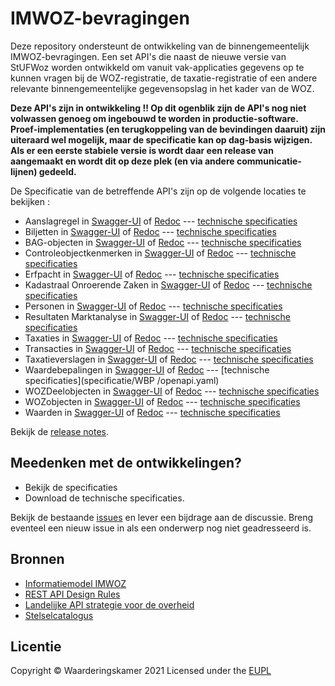 # IMWOZ-bevragingen

Deze repository ondersteunt de ontwikkeling van de binnengemeentelijk IMWOZ-bevragingen.
Een set API's die naast de nieuwe versie van StUFWoz worden ontwikkeld om vanuit vak-applicaties gegevens op te kunnen vragen bij de WOZ-registratie, de taxatie-registratie of een andere relevante binnengemeentelijke gegevensopslag in het kader van de WOZ.

**Deze API's zijn in ontwikkeling !! Op dit ogenblik zijn de API's nog niet volwassen genoeg om ingebouwd te worden in productie-software.**
**Proef-implementaties (en terugkoppeling van de bevindingen daaruit) zijn uiteraard wel mogelijk, maar de specificatie kan op dag-basis wijzigen.**
**Als er een eerste stabiele versie is wordt daar een release van aangemaakt en wordt dit op deze plek (en via andere communicatie-lijnen) gedeeld.**

De Specificatie van de betreffende API's zijn op de volgende locaties te bekijken :
 - Aanslagregel in [Swagger-UI](https://vng-realisatie.github.io/IMWOZ-bevragingen/ASL-swagger-ui) of [Redoc](https://vng-realisatie.github.io/IMWOZ-bevragingen/ASL-redoc) --- [technische specificaties](specificatie/ASL/openapi.yaml)
 - Biljetten in [Swagger-UI](https://vng-realisatie.github.io/IMWOZ-bevragingen/BLJ-swagger-ui) of [Redoc](https://vng-realisatie.github.io/IMWOZ-bevragingen/BLJ-redoc) --- [technische specificaties](specificatie/BLJ/openapi.yaml)
 - BAG-objecten in [Swagger-UI](https://vng-realisatie.github.io/IMWOZ-bevragingen/BAG-swagger-ui) of [Redoc](https://vng-realisatie.github.io/IMWOZ-bevragingen/BAG-redoc) --- [technische specificaties](specificatie/BAG/openapi.yaml)
 - Controleobjectkenmerken in [Swagger-UI](https://vng-realisatie.github.io/IMWOZ-bevragingen/CTL-swagger-ui) of [Redoc](https://vng-realisatie.github.io/IMWOZ-bevragingen/CTL-redoc) --- [technische specificaties](specificatie/CTL/openapi.yaml)
 - Erfpacht in [Swagger-UI](https://vng-realisatie.github.io/IMWOZ-bevragingen/Erfpacht-swagger-ui) of [Redoc](https://vng-realisatie.github.io/IMWOZ-bevragingen/Erfpacht-redoc) --- [technische specificaties](specificatie/Erfpacht/openapi.yaml)
 - Kadastraal Onroerende Zaken in [Swagger-UI](https://vng-realisatie.github.io/IMWOZ-bevragingen/KOZ-swagger-ui) of [Redoc](https://vng-realisatie.github.io/IMWOZ-bevragingen/KOZ-redoc) --- [technische specificaties](specificatie/KOZ/openapi.yaml)
 - Personen in [Swagger-UI](https://vng-realisatie.github.io/IMWOZ-bevragingen/PRS-swagger-ui) of [Redoc](https://vng-realisatie.github.io/IMWOZ-bevragingen/PRS-redoc) --- [technische specificaties](specificatie/PRS/openapi.yaml)
 - Resultaten Marktanalyse in [Swagger-UI](https://vng-realisatie.github.io/IMWOZ-bevragingen/RMA-swagger-ui) of [Redoc](https://vng-realisatie.github.io/IMWOZ-bevragingen/RMA-redoc) --- [technische specificaties](specificatie/RMA/openapi.yaml)
 - Taxaties in [Swagger-UI](https://vng-realisatie.github.io/IMWOZ-bevragingen/TAX-swagger-ui) of [Redoc](https://vng-realisatie.github.io/IMWOZ-bevragingen/TAX-redoc) --- [technische specificaties](specificatie/TAX/openapi.yaml)
 - Transacties in [Swagger-UI](https://vng-realisatie.github.io/IMWOZ-bevragingen/TRN-swagger-ui) of [Redoc](https://vng-realisatie.github.io/IMWOZ-bevragingen/TRN-redoc) --- [technische specificaties](specificatie/TRN/openapi.yaml)
 - Taxatieverslagen in [Swagger-UI](https://vng-realisatie.github.io/IMWOZ-bevragingen/TVS-swagger-ui) of [Redoc](https://vng-realisatie.github.io/IMWOZ-bevragingen/TVS-redoc) --- [technische specificaties](specificatie/TVS/openapi.yaml)
 - Waardebepalingen in [Swagger-UI](https://vng-realisatie.github.io/IMWOZ-bevragingen/WBP-swagger-ui) of [Redoc](https://vng-realisatie.github.io/IMWOZ-bevragingen/WBP-redoc) --- [technische specificaties](specificatie/WBP /openapi.yaml)
 - WOZDeelobjecten in [Swagger-UI](https://vng-realisatie.github.io/IMWOZ-bevragingen/WDO-swagger-ui) of [Redoc](https://vng-realisatie.github.io/IMWOZ-bevragingen/WDO-redoc) --- [technische specificaties](specificatie/WDO/openapi.yaml)
 - WOZobjecten in [Swagger-UI](https://vng-realisatie.github.io/IMWOZ-bevragingen/WOZ-swagger-ui) of [Redoc](https://vng-realisatie.github.io/IMWOZ-bevragingen/WOZ-redoc) --- [technische specificaties](specificatie/WOZ/openapi.yaml)
 - Waarden in [Swagger-UI](https://vng-realisatie.github.io/IMWOZ-bevragingen/WRD-swagger-ui) of [Redoc](https://vng-realisatie.github.io/IMWOZ-bevragingen/WRD-redoc) --- [technische specificaties](specificatie/WRD/openapi.yaml)

Bekijk de [release notes](./releasenotes).

## Meedenken met de ontwikkelingen?

* Bekijk de specificaties
* Download de technische specificaties.

Bekijk de bestaande [issues](https://github.com/VNG-Realisatie/IMWOZ-bevragingen/issues) en lever een bijdrage aan de discussie. Breng eventeel een nieuw issue in als een onderwerp nog niet geadresseerd is.

## Bronnen

* [Informatiemodel IMWOZ](https://rkathman.home.xs4all.nl/IMWOZ/IMWOZ.html)
* [REST API Design Rules](https://docs.geostandaarden.nl/api/API-Designrules/)
* [Landelijke API strategie voor de overheid](https://geonovum.github.io/KP-APIs/)
* [Stelselcatalogus](https://www.stelselcatalogus.nl/registraties/registratie?id=http://opendata.stelselcatalogus.nl/id/registratie/WOZ)


## Licentie

Copyright &copy; Waarderingskamer 2021
Licensed under the [EUPL](https://github.com/VNG-Realisatie/IMWOZ-bevragingen/blob/master/LICENCE.md)
